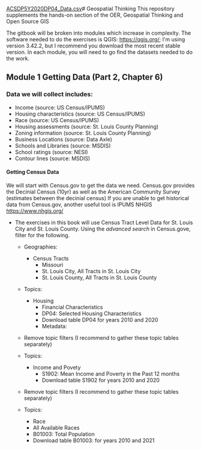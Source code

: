 [ACSDP5Y2020DP04_Data.csv](https://github.com/user-attachments/files/19859316/ACSDP5Y2020DP04_Data.csv)# Geospatial Thinking
This repository supplements the hands-on section of the OER, Geospatial Thinking and Open Source GIS

The gitbook will be broken into modules which increase in complexity.
The software needed to do the exercises is QGIS: https://qgis.org/; I'm using version 3.42.2, but I recommend you download the most recent stable version.
In each module, you will need to go find the datasets needed to do the work.

## Module 1 Getting Data (Part 2, Chapter 6)
### Data we will collect includes:
-	Income (source: US Census/IPUMS)
- Housing characteristics (source: US Census/IPUMS)
- Race (source: US Census/IPUMS)
-	Housing assessments (source: St. Louis County Planning)
-	Zoning information (source: St. Louis County Planning)
-	Business Locations (source: Data Axle)
-	Schools and Libraries (source: MSDIS)
-	School ratings (source: NESI)
-	Contour lines (source: MSDIS)

#### Getting Census Data
We will start with Census.gov to get the data we need. Census.gov provides the Decinial Census (10yr) as well as the American Community Survey (estimates between the decinial census)
If you are unable to get historical data from Census.gov, another useful tool is IPUMS NHGIS https://www.nhgis.org/ 


- The exercises in this book will use Census Tract Level Data for St. Louis City and St. Louis County. Using the *advanced search* in Census.gove, filter for the following.
  - Geographies: 
    - Census Tracts
      - Missouri
       - St. Louis City, All Tracts in St. Louis City
       - St. Louis County, All Tracts in St. Louis County
  - Topics:
    - Housing
       - Financial Characteristics
        - DP04: Selected Housing Characteristics
        -  Download table DP04 for years 2010 and 2020
        -  Metadata:

  - Remove topic filters (I recommend to gather these topic tables separately)
  - Topics:
    - Income and Povety
      - S1902: Mean Income and Poverty in the Past 12 months
      - Download table S1902 for years 2010 and 2020
  - Remove topic filters (I recommend to gather these topic tables separately)
  - Topics:
    - Race
     - All Available Races
      - B01003: Total Population
      - Download table B01003: for years 2010 and 2021
